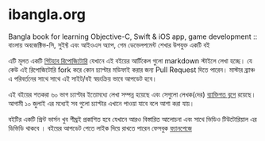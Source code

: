 ibangla.org
===========

Bangla book for learning Objective-C, Swift &amp; iOS app, game development :: বাংলায় অবজেক্টিভ-সি, সুইফ্ট এবং আইওএস অ্যাপ, গেম ডেভেলপমেন্ট শেখার উপযুক্ত একটি বই

এটি মূলত একটি [গিটহাব রিপোজিটোরি](https://github.com/nuhil/ibangla.org)  যেখানে এই বইয়ের আর্টিকেল গুলো markdown স্টাইলে লেখা হচ্ছে। যে কেউ এই রিপোজিটোরি fork করে কোন চ্যাপ্টার মডিফাই করার জন্য Pull Request দিতে পারেন। মাস্টার ব্র্যাঞ্চ এ পরিবর্তনের সাথে সাথে এই সাইট/বই স্বয়ংক্রিয় ভাবে আপডেট হবে।

এই বইয়ের  শতকরা ৬০ ভাগ চ্যাপ্টার ইতোমধ্যে লেখা সম্পন্ন হয়েছে এবং সেগুলো লেখক(দের) [ব্যাক্তিগত ব্লগে](http://nuhil.net/) রয়েছে। আগামী ১০ জুলাই এর মধ্যেই সব গুলো চ্যাপ্টার এখানে পাওয়া যাবে বলে আশা করা যায়।

বইটির একটি প্রিন্ট ভার্সন খুব শীঘ্রই প্রকাশিত হবে যেখানে আরও বিস্তারিত আলোচনা এবং সাথে ভিডিও টিউটোরিয়াল এর ডিভিডি থাকবে । বইয়ের আপডেট পেতে লাইক দিয়ে রাখতে পারেন ফেসবুক [ফ্যানপেজে](https://www.facebook.com/bangla.objc.swift.ios)
